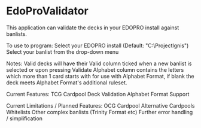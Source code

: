 # EdoProValidator

This application can validate the decks in your EDOPRO install against banlists.

To use to program:
  Select your EDOPRO install (Default: "C:\ProjectIgnis")
  Select your banlist from the drop-down menu
  
Notes:
  Valid decks will have their Valid column ticked when a new banlist is selected or upon pressing Validate
  Alphabet column contains the letters which more than 1 card starts with for use with Alphabet Format, if blank the deck meets Alphabet Format's additional ruleset.
  
Current Features:
  TCG Cardpool
  Deck Validation
  Alphabet Format Support

Current Limitations / Planned Features:
  OCG Cardpool
  Alternative Cardpools
  Whitelists
  Other complex banlists (Trinity Format etc)
  Further error handling / simplification
